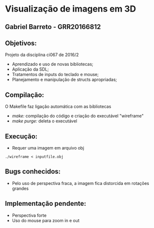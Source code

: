 # Visualização de imagens em 3D

## Gabriel Barreto - GRR20166812

## Objetivos:
Projeto da disciplina ci067 de 2016/2
- Aprendizado e uso de novas bibliotecas; 
- Aplicação da SDL;
- Tratamentos de inputs do teclado e mouse;
- Planejamento e manipulação de structs apropriadas;

## Compilação:
O Makefile faz ligação automática com as bibliotecas
- *make:* compilação do código e criação do executável "wireframe"
- *make purge:* deleta o executável

## Execução:
- Requer uma imagem em arquivo obj
```
./wireframe < inputfile.obj
```
 
## Bugs conhecidos:
- Pelo uso de perspectiva fraca, a imagem fica distorcida em rotações grandes

## Implementação pendente:
- Perspectiva forte
- Uso do mouse para zoom in e out
